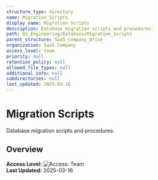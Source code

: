 ```yaml
---
structure_type: directory
name: Migration_Scripts
display_name: Migration Scripts
description: Database migration scripts and procedures.
path: 03_Engineering/Database/Migration_Scripts
parent_structure: SaaS_Company_Drive
organization: SaaS Company
access_level: team
priority: null
retention_policy: null
allowed_file_types: null
additional_info: null
subdirectories: null
last_updated: 2025-03-16
---
```


# Migration Scripts

Database migration scripts and procedures.

## Overview

**Access Level:** ![Access: Team](https://img.shields.io/badge/Access-Team-blue)  
**Last Updated:** 2025-03-16  
